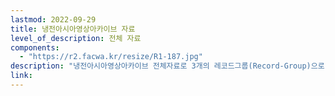 ```yaml
---
lastmod: 2022-09-29
title: 냉전아시아영상아카이브 자료
level_of_description: 전체 자료
components:
  - "https://r2.facwa.kr/resize/R1-187.jpg"
description: "냉전아시아영상아카이브 전체자료로 3개의 레코드그룹(Record-Group)으로 나눠집니다."
link:
---
```

